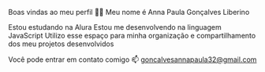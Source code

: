 Boas vindas ao meu perfil 💙💙
Meu nome é Anna Paula Gonçalves Liberino

Estou estudando na Alura
Estou me desenvolvendo na linguagem JavaScript
Utilizo esse espaço para minha organização e compartilhamento dos meu projetos desenvolvidos

Você pode entrar em contato comigo 📫
goncalvesannapaula32@gmail.com
